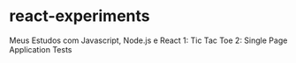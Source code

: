 # react-experiments
Meus Estudos com Javascript, Node.js e React
1: Tic Tac Toe
2: Single Page Application Tests
